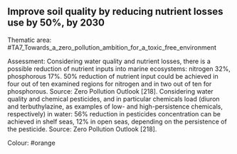 ## Improve soil quality by reducing nutrient losses use by 50%, by 2030

Thematic area: #TA7_Towards_a_zero_pollution_ambition_for_a_toxic_free_environment

Assessment: Considering water quality and nutrient losses, there is a possible reduction of nutrient inputs into marine ecosystems: nitrogen 32%, phosphorous 17%. 50% reduction of nutrient input could be achieved in four out of ten examined regions for nitrogen and in two out of ten for phosphorous. Source: Zero Pollution Outlook [218].
Considering water quality and chemical pesticides, and in particular chemicals load (diuron and terbuthylazine, as examples of low- and high-persistence chemicals, respectively) in water: 56% reduction in pesticides concentration can be achieved in shelf seas, 12% in open seas, depending on the persistence of the pesticide. Source: Zero Pollution Outlook [218].

Colour: #orange